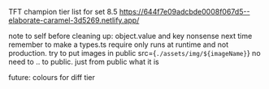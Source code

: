 TFT champion tier list for set 8.5 
https://644f7e09adcbde0008f067d5--elaborate-caramel-3d5269.netlify.app/

note to self before cleaning up: 
object.value and key nonsense 
next time remember to make a types.ts 
require only runs at runtime and not production. try to put images in public
          src={`./assets/img/${imageName}`} no need to .. to public. just from public what it is 


future: 
colours for diff tier

